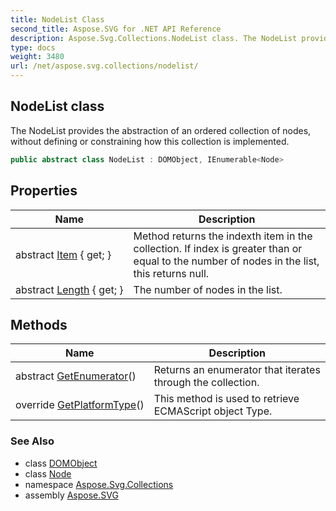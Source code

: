 ```yaml
---
title: NodeList Class
second_title: Aspose.SVG for .NET API Reference
description: Aspose.Svg.Collections.NodeList class. The NodeList provides the abstraction of an ordered collection of nodes without defining or constraining how this collection is implemented
type: docs
weight: 3480
url: /net/aspose.svg.collections/nodelist/
---
```

## NodeList class

The NodeList provides the abstraction of an ordered collection of nodes, without defining or constraining how this collection is implemented.

```csharp
public abstract class NodeList : DOMObject, IEnumerable<Node>
```

## Properties

| Name | Description |
| --- | --- |
| abstract [Item](../../aspose.svg.collections/nodelist/item/) { get; } | Method returns the indexth item in the collection. If index is greater than or equal to the number of nodes in the list, this returns null. |
| abstract [Length](../../aspose.svg.collections/nodelist/length/) { get; } | The number of nodes in the list. |

## Methods

| Name | Description |
| --- | --- |
| abstract [GetEnumerator](../../aspose.svg.collections/nodelist/getenumerator/)() | Returns an enumerator that iterates through the collection. |
| override [GetPlatformType](../../aspose.svg.collections/nodelist/getplatformtype/)() | This method is used to retrieve ECMAScript object Type. |

### See Also

* class [DOMObject](../../aspose.svg.dom/domobject/)
* class [Node](../../aspose.svg.dom/node/)
* namespace [Aspose.Svg.Collections](../../aspose.svg.collections/)
* assembly [Aspose.SVG](../../)
